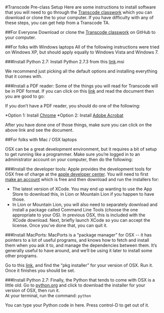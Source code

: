 #Transcode Pre-class Setup
Here are some instructions to install software that you will need to go through the [Transcode classwork](https://github.com/TranscodeSF/classwork) which you can download or clone the to your computer.  If you have difficulty with any of these steps, you can get help from a Transcode TA.


##For Everyone
Download or clone the [Transcode classwork](https://github.com/TranscodeSF/classwork)
on GitHub to your computer.


##For folks with Windows laptops
All of the following instructions were tried on Windows XP, but should apply equally to Windows Vista and Windows 7.


###Install Python 2.7:
Install Python 2.7.3 from this [link](http://www.python.org/ftp/python/2.7.3/python-2.7.3).msi

We recommend just picking all the default options and installing everything that it comes with.


###Install a PDF reader:
Some of the things you will read for Transcode will be in PDF format.  If you can click on this [link](http://www.greenteapress.com/thinkpython/thinkCSpy/thinkCSpy.pdf) and read the document then you are good to go: 

If you don’t have a PDF reader, you should do one of the following:

*Option 1: Install [Chrome](https://www.google.com/chrome)
*Option 2: Install [Adobe Acrobat](http://get.adobe.com/reader/)

After you have done one of those things, make sure you can click on the above link and see the document.


##For folks with Mac / OSX laptops

OSX can be a great development environment, but it requires a bit of setup to get running like a programmer.  Make sure you’re logged in to an administrator account on your computer, then do the following:


###Install the developer tools:
Apple provides the development tools for OSX free of charge at the [apple developer center](https://developer.apple.com/devcenter/mac/index.action).  You will need to first [make an account](https://developer.apple.com/programs/register/) which is free and then download and run the installers for:
* The latest version of XCode.  You may end up wanting to use the App Store to download this, in Lion or Mountain Lion if you happen to have those.
* In Lion or Mountain Lion, you will also need to separately download and install a package called Command Line Tools (choose the one appropriate to your OS).  In previous OSX, this is included with the XCode download.
Next, briefly launch XCode so you can accept the license.  Once you’ve done that, you can quit it.


###Install MacPorts:
MacPorts is a “package manager” for OSX -- it has pointers to a lot of useful programs, and knows how to fetch and install them when you ask it to, and manage the dependencies between them.  It’s generally useful to have around, and we’ll be using it later to install some other programs.

Go to this [link](http://www.macports.org/install.php), and find the “pkg installer” for your version of OSX.  Run it.  Once it finishes you should be set.  


###Install Python 2.7:
Finally, the Python that tends to come with OSX is a little old.  Go to [python.org](http://www.python.org/download/releases/2.7.3/) and click to download the installer for your version of OSX, then run it.  
At your terminal, run the command:
`python` 

You can type your Python code in here. Press control-D to get out of it.
